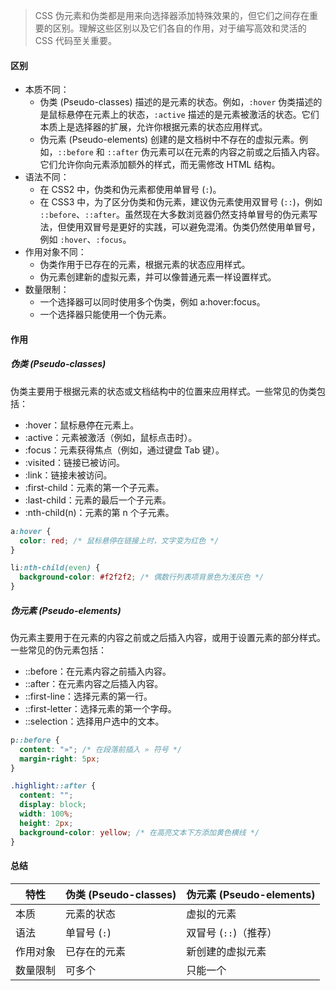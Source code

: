 > CSS 伪元素和伪类都是用来向选择器添加特殊效果的，但它们之间存在重要的区别。理解这些区别以及它们各自的作用，对于编写高效和灵活的 CSS 代码至关重要。

#### 区别

- 本质不同：
  - 伪类 (Pseudo-classes) 描述的是元素的状态。例如，`:hover` 伪类描述的是鼠标悬停在元素上的状态，`:active` 描述的是元素被激活的状态。它们本质上是选择器的扩展，允许你根据元素的状态应用样式。
  - 伪元素 (Pseudo-elements) 创建的是文档树中不存在的虚拟元素。例如，`::before` 和 `::after` 伪元素可以在元素的内容之前或之后插入内容。它们允许你向元素添加额外的样式，而无需修改 HTML 结构。
- 语法不同：
  - 在 CSS2 中，伪类和伪元素都使用单冒号 (`:`)。
  - 在 CSS3 中，为了区分伪类和伪元素，建议伪元素使用双冒号 (`::`)，例如 `::before`、`::after`。虽然现在大多数浏览器仍然支持单冒号的伪元素写法，但使用双冒号是更好的实践，可以避免混淆。伪类仍然使用单冒号，例如 `:hover`、`:focus`。
- 作用对象不同：
  - 伪类作用于已存在的元素，根据元素的状态应用样式。
  - 伪元素创建新的虚拟元素，并可以像普通元素一样设置样式。
- 数量限制：
  - 一个选择器可以同时使用多个伪类，例如 a:hover:focus。
  - 一个选择器只能使用一个伪元素。

#### 作用

##### 伪类 (Pseudo-classes)

伪类主要用于根据元素的状态或文档结构中的位置来应用样式。一些常见的伪类包括：

- :hover：鼠标悬停在元素上。
- :active：元素被激活（例如，鼠标点击时）。
- :focus：元素获得焦点（例如，通过键盘 Tab 键）。
- :visited：链接已被访问。
- :link：链接未被访问。
- :first-child：元素的第一个子元素。
- :last-child：元素的最后一个子元素。
- :nth-child(n)：元素的第 n 个子元素。

```css
a:hover {
  color: red; /* 鼠标悬停在链接上时，文字变为红色 */
}

li:nth-child(even) {
  background-color: #f2f2f2; /* 偶数行列表项背景色为浅灰色 */
}
```

##### 伪元素 (Pseudo-elements)

伪元素主要用于在元素的内容之前或之后插入内容，或用于设置元素的部分样式。一些常见的伪元素包括：

- ::before：在元素内容之前插入内容。
- ::after：在元素内容之后插入内容。
- ::first-line：选择元素的第一行。
- ::first-letter：选择元素的第一个字母。
- ::selection：选择用户选中的文本。

```css
p::before {
  content: "»"; /* 在段落前插入 » 符号 */
  margin-right: 5px;
}

.highlight::after {
  content: "";
  display: block;
  width: 100%;
  height: 2px;
  background-color: yellow; /* 在高亮文本下方添加黄色横线 */
}
```

#### 总结

| 特性     | 伪类 (Pseudo-classes) | 伪元素 (Pseudo-elements) |
| -------- | --------------------- | ------------------------ |
| 本质     | 元素的状态            | 虚拟的元素               |
| 语法     | 单冒号 (`:`)          | 双冒号 (`::`)（推荐）    |
| 作用对象 | 已存在的元素          | 新创建的虚拟元素         |
| 数量限制 | 可多个                | 只能一个                 |
